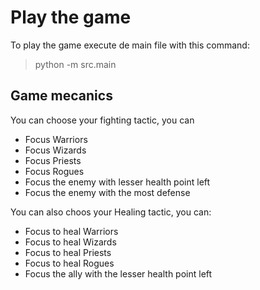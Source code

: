 
# Play the game

To play the game execute de main file with this command:

> python -m src.main

## Game mecanics

You can choose your fighting tactic, you can

- Focus Warriors
- Focus Wizards
- Focus Priests
- Focus Rogues
- Focus the enemy with lesser health point left
- Focus the enemy with the most defense

You can also choos your Healing tactic, you can:

- Focus to heal Warriors
- Focus to heal Wizards
- Focus to heal Priests
- Focus to heal Rogues
- Focus the ally with the lesser health point left
